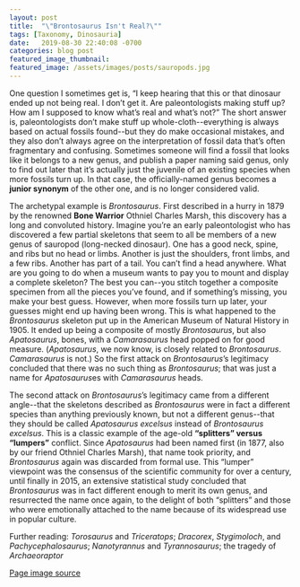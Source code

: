 ```yaml
---
layout: post
title:  "\"Brontosaurus Isn't Real?\""
tags: [Taxonomy, Dinosauria]
date:   2019-08-30 22:40:08 -0700
categories: blog post
featured_image_thumbnail:
featured_image: /assets/images/posts/sauropods.jpg
---
```

One question I sometimes get is, “I keep hearing that this or that dinosaur ended up not being real.  I don’t get it.  Are paleontologists making stuff up?  How am I supposed to know what’s real and what’s not?”  The short answer is, paleontologists don’t make stuff up whole-cloth--everything is always based on actual fossils found--but they do make occasional mistakes, and they also don’t always agree on the interpretation of fossil data that’s often fragmentary and confusing.  Sometimes someone will find a fossil that looks like it belongs to a new genus, and publish a paper naming said genus, only to find out later that it’s actually just the juvenile of an existing species when more fossils turn up.  In that case, the officially-named genus becomes a **junior synonym** of the other one, and is no longer considered valid.

The archetypal example is *Brontosaurus*.  First described in a hurry in 1879 by the renowned **Bone Warrior** Othniel Charles Marsh, this discovery has a long and convoluted history.  Imagine you’re an early paleontologist who has discovered a few partial skeletons that seem to all be members of a new genus of sauropod (long-necked dinosaur).  One has a good neck, spine, and ribs but no head or limbs.  Another is just the shoulders, front limbs, and a few ribs.  Another has part of a tail.  You can’t find a head anywhere.  What are you going to do when a museum wants to pay you to mount and display a complete skeleton?  The best you can--you stitch together a composite specimen from all the pieces you’ve found, and if something’s missing, you make your best guess.  However, when more fossils turn up later, your guesses might end up having been wrong.  This is what happened to the *Brontosaurus* skeleton put up in the American Museum of Natural History in 1905.  It ended up being a composite of mostly *Brontosaurus*, but also *Apatosaurus*, bones, with a *Camarasaurus* head popped on for good measure.  (*Apatosaurus*, we now know, is closely related to *Brontosaurus*.  *Camarasaurus* is not.)  So the first attack on *Brontosaurus*’s legitimacy concluded that there was no such thing as *Brontosaurus*; that was just a name for *Apatosaurus*es with *Camarasaurus* heads.

The second attack on *Brontosaurus*’s legitimacy came from a different angle--that the skeletons described as *Brontosaurus* were in fact a different species than anything previously known, but not a different genus--that they should be called *Apatosaurus excelsus* instead of *Brontosaurus excelsus*.  This is a classic example of the age-old **“splitters” versus “lumpers”** conflict.  Since *Apatosaurus* had been named first (in 1877, also by our friend Othniel Charles Marsh), that name took priority, and *Brontosaurus* again was discarded from formal use.  This “lumper” viewpoint was the consensus of the scientific community for over a century, until finally in 2015, an extensive statistical study concluded that *Brontosaurus* was in fact different enough to merit its own genus, and resurrected the name once again, to the delight of both “splitters” and those who were emotionally attached to the name because of its widespread use in popular culture.

Further reading: *Torosaurus* and *Triceratops*; *Dracorex*, *Stygimoloch*, and *Pachycephalosaurus*; *Nanotyrannus* and *Tyrannosaurus*; the tragedy of *Archaeoraptor*

[Page image source](https://www.deviantart.com/lythroversor/art/Jurassic-Fashion-Week-767868652)